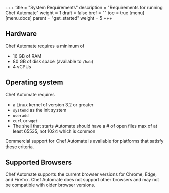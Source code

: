 +++
title = "System Requirements"
description = "Requirements for running Chef Automate"
weight = 1
draft = false 
bref = ""
toc = true
[menu]
  [menu.docs]
    parent = "get_started"
    weight = 5
+++

## Hardware

Chef Automate requires a minimum of

* 16 GB of RAM
* 80 GB of disk space (available to `/hab`)
* 4 vCPUs

## Operating system

Chef Automate requires

* a Linux kernel of version 3.2 or greater
* `systemd` as the init system
* `useradd`
* `curl` or `wget`
* The shell that starts Automate should have a # of open files max of at least 65535, 
not 1024 which is common

Commercial support for Chef Automate is available for platforms that satisfy these
criteria.

## Supported Browsers

Chef Automate supports the current browser versions for Chrome, Edge, and Firefox. Chef
Automate does not support other browsers and may not be compatible with older browser
versions.
